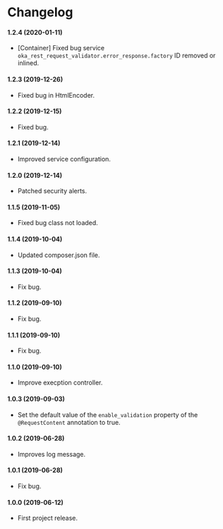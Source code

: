 Changelog
=========

#### 1.2.4 (2020-01-11)

* [Container] Fixed bug service `oka_rest_request_validator.error_response.factory` ID removed or inlined.

#### 1.2.3 (2019-12-26)

* Fixed bug in HtmlEncoder.

#### 1.2.2 (2019-12-15)

* Fixed bug.

#### 1.2.1 (2019-12-14)

* Improved service configuration.

#### 1.2.0 (2019-12-14)

* Patched security alerts.

#### 1.1.5 (2019-11-05)

* Fixed bug class not loaded.

#### 1.1.4 (2019-10-04)

* Updated composer.json file.

#### 1.1.3 (2019-10-04)

* Fix bug.

#### 1.1.2 (2019-09-10)

* Fix bug.

#### 1.1.1 (2019-09-10)

* Fix bug.

#### 1.1.0 (2019-09-10)

* Improve execption controller.

#### 1.0.3 (2019-09-03)

* Set the default value of the `enable_validation` property of the `@RequestContent` annotation to true.

#### 1.0.2 (2019-06-28)

* Improves log message.

#### 1.0.1 (2019-06-28)

* Fix bug.

#### 1.0.0 (2019-06-12)

* First project release.
